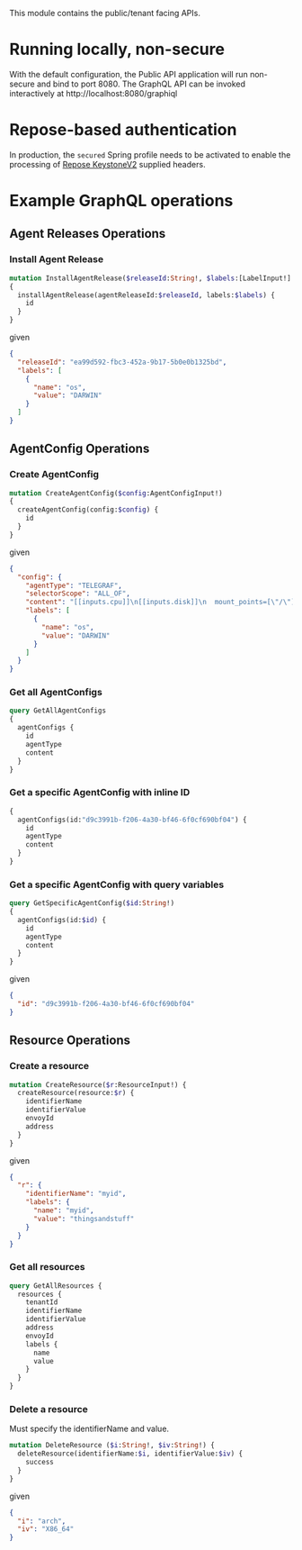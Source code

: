 
This module contains the public/tenant facing APIs.

# Running locally, non-secure

With the default configuration, the Public API application will run non-secure and bind to port 8080.
The GraphQL API can be invoked interactively at http://localhost:8080/graphiql

# Repose-based authentication

In production, the `secured` Spring profile needs to be activated to enable the processing
of [Repose KeystoneV2](https://repose.atlassian.net/wiki/spaces/REPOSE/pages/34275336/Keystone+v2+filter) supplied headers.

# Example GraphQL operations

## Agent Releases Operations

### Install Agent Release

```graphql
mutation InstallAgentRelease($releaseId:String!, $labels:[LabelInput!]!)
{
  installAgentRelease(agentReleaseId:$releaseId, labels:$labels) {
    id
  }
}
```

given

```json
{
  "releaseId": "ea99d592-fbc3-452a-9b17-5b0e0b1325bd",
  "labels": [
    {
      "name": "os",
      "value": "DARWIN"
    }
  ]
}
```

## AgentConfig Operations

### Create AgentConfig

```graphql
mutation CreateAgentConfig($config:AgentConfigInput!)
{
  createAgentConfig(config:$config) {
    id
  }
}
```

given

```json
{
  "config": {
    "agentType": "TELEGRAF",
    "selectorScope": "ALL_OF",
    "content": "[[inputs.cpu]]\n[[inputs.disk]]\n  mount_points=[\"/\"]\n[[inputs.mem]]\n",
    "labels": [
      {
        "name": "os",
        "value": "DARWIN"
      }
    ]
  }
}
```

### Get all AgentConfigs

```graphql
query GetAllAgentConfigs
{
  agentConfigs {
    id
    agentType
    content
  }
}
```

### Get a specific AgentConfig with inline ID

```graphql
{
  agentConfigs(id:"d9c3991b-f206-4a30-bf46-6f0cf690bf04") {
    id
    agentType
    content
  }
}
```

### Get a specific AgentConfig with query variables

```graphql
query GetSpecificAgentConfig($id:String!)
{
  agentConfigs(id:$id) {
    id
    agentType
    content
  }
}
```

given 

```json
{
  "id": "d9c3991b-f206-4a30-bf46-6f0cf690bf04"
}
```

## Resource Operations

### Create a resource

```graphql
mutation CreateResource($r:ResourceInput!) {
  createResource(resource:$r) {
    identifierName
    identifierValue
    envoyId
    address
  }
}
```

given

```json
{
  "r": {
    "identifierName": "myid",
    "labels": {
      "name": "myid",
      "value": "thingsandstuff"
    }
  }
}
```

### Get all resources
```graphql
query GetAllResources {
  resources {
    tenantId
    identifierName
    identifierValue
    address
    envoyId
    labels {
      name
      value
    }
  }
}
```

### Delete a resource
Must specify the identifierName and value.

```graphql
mutation DeleteResource ($i:String!, $iv:String!) {
  deleteResource(identifierName:$i, identifierValue:$iv) {
    success
  }
}
```

given

```json
{
  "i": "arch",
  "iv": "X86_64"
}
```
